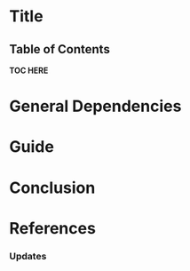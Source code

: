 # Title
 
## Table of Contents
**TOC HERE**

# General Dependencies

# Guide

# Conclusion

# References

### Updates


<!-- 
REMOVE ME WHEN COPYING

Make sure to add Table of Contents (TOC) when done
Make sure to generate section numbers when done

Take note to comment out the first two sections when doing this
 -->


